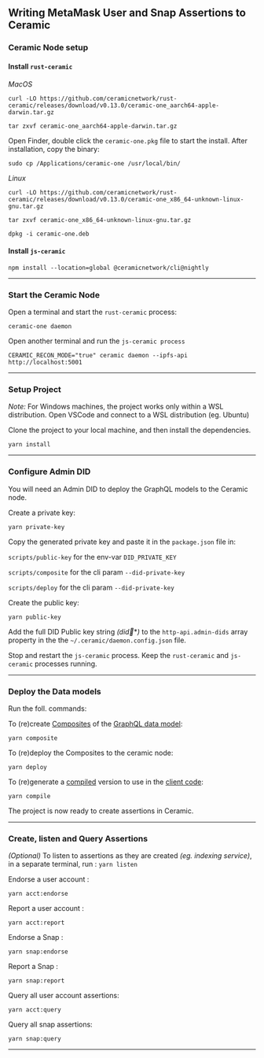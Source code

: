 ## Writing MetaMask User and Snap Assertions to Ceramic

### Ceramic Node setup

#### Install `rust-ceramic`

*MacOS*
```
curl -LO https://github.com/ceramicnetwork/rust-ceramic/releases/download/v0.13.0/ceramic-one_aarch64-apple-darwin.tar.gz

tar zxvf ceramic-one_aarch64-apple-darwin.tar.gz
```
Open Finder, double click the `ceramic-one.pkg` file to start the install.
After installation, copy the binary:
```
sudo cp /Applications/ceramic-one /usr/local/bin/
```

*Linux*
```
curl -LO https://github.com/ceramicnetwork/rust-ceramic/releases/download/v0.13.0/ceramic-one_x86_64-unknown-linux-gnu.tar.gz

tar zxvf ceramic-one_x86_64-unknown-linux-gnu.tar.gz

dpkg -i ceramic-one.deb
```

#### Install `js-ceramic`

```
npm install --location=global @ceramicnetwork/cli@nightly
```
---

### Start the Ceramic Node

Open a terminal and start the `rust-ceramic` process:

```
ceramic-one daemon
```

Open another terminal and run the `js-ceramic process`

```
CERAMIC_RECON_MODE="true" ceramic daemon --ipfs-api http://localhost:5001
```

---

### Setup Project

*Note:* For Windows machines, the project works only within a WSL distribution. Open VSCode and connect to a WSL distribution (eg. Ubuntu)

Clone the project to your local machine, and then install the dependencies.

```
yarn install
```

---

### Configure Admin DID
You will need an Admin DID to deploy the GraphQL models to the Ceramic node.

Create a private key:

```
yarn private-key
```

Copy the generated private key and paste it in the `package.json` file in:

`scripts/public-key` for the env-var `DID_PRIVATE_KEY`

`scripts/composite` for the cli param `--did-private-key`

`scripts/deploy` for the cli param `--did-private-key`

Create the public key:

```
yarn public-key
```

Add the full DID Public key string *(did:key:***)* to the `http-api.admin-dids` array property in the the `~/.ceramic/daemon.config.json` file.

Stop and restart the `js-ceramic` process. Keep the `rust-ceramic` and `js-ceramic` processes running.

---

### Deploy the Data models

Run the foll. commands:

To (re)create [Composites](src/2-models/composite.generated.json) of the [GraphQL data model](src/2-models/composite.graphql): 

```
yarn composite
```

To (re)deploy the Composites to the ceramic node: 

```
yarn deploy
```

To (re)generate a [compiled](src/2-models/composite.compiled.json) version to use in the [client code](src/ceramic.ts): 

```
yarn compile
```

The project is now ready to create assertions in Ceramic.

---

### Create, listen and Query Assertions

*(Optional)* To listen to assertions as they are created *(eg. indexing service)*, in a separate terminal, run : `yarn listen`

Endorse a user account :

```
yarn acct:endorse
```

Report a user account :

```
yarn acct:report
```

Endorse a Snap :

```
yarn snap:endorse
```

Report a Snap :

```
yarn snap:report
```

Query all user account assertions:

```
yarn acct:query
```

Query all snap assertions:

```
yarn snap:query
```

---